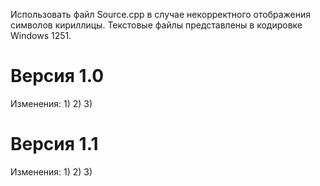 Использовать файл Source.cpp в случае некорректного отображения символов кириллицы. Текстовые файлы представлены в кодировке Windows 1251.


Версия 1.0
=
Изменения:
  1)
  2) 
  3)

Версия 1.1
=
Изменения:
  1)
  2) 
  3) 
